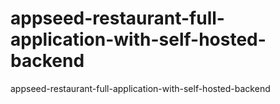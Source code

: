 # appseed-restaurant-full-application-with-self-hosted-backend
 appseed-restaurant-full-application-with-self-hosted-backend
